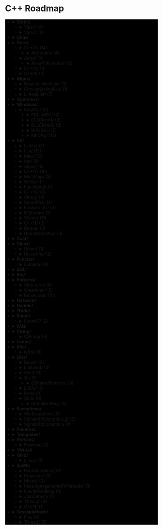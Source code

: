 # C++ Roadmap

<div style="background-color:black">

* <details>
  <summary><b>Static/</b></summary>


    * `StaticHolder.cpp`
    * `Data.cpp`


  </details>


   * <details>
     <summary>Vars1/ (4)</summary>


      * `module.h`
      * `main_Var1.cpp`
      * `header.h`
      * `module.inl`


     </details>


   * <details>
     <summary>Vars2/ (6)</summary>


      * `CxVars.inl`
      * `module.h`
      * `CVar.h`
      * `CxVars.h`
      * `main_Var2.cpp`
      * `module.inl`


     </details>


* <details>
  <summary><b>Char/</b></summary>


    * `IntToChar.cpp`
    * `Escape.cpp`


  </details>


* <details>
  <summary><b>Core/</b></summary>


    * `LvalueRvalue.cpp`
    * `Explicit.cpp`
    * `GoTo.cpp`
    * `ReturnBool.cpp`
    * `NamespaceOperator.cpp`
    * `MoveRef.cpp`
    * `ConstructNew.cpp`
    * `OperatorsNewDelete.cpp`
    * `PlacementNew.cpp`
    * `InitMembers.cpp`
    * `VariableArguments.cpp`
    * `InlineFunction.cpp`
    * `TypeNames.cpp`
    * `Move.cpp`
    * `ZeroDivision.cpp`
    * `ValueInitialization.cpp`
    * `TypeSizes.cpp`
    * `SwitchString.cpp`
    * `InitVars.cpp`


  </details>


   * <details>
     <summary>C++17/ (14)</summary>


      * `TemplateAutoParam.cpp`
      * `StructuredBindings.cpp`
      * `NestedNamespaces.cpp`
      * `LambdaThisByValue.cpp`
      * `EnumListInitialization.cpp`
      * `StructuredBindingsRef.cpp`
      * `ConstexprIf.cpp`
      * `BracedInitList.cpp`
      * `ConstexprLambda.cpp`
      * `FoldExpressions.cpp`
      * `InlineVars.cpp`
      * `TemplateArgDeduction.cpp`
      * `SelectionVarInitializer.cpp`
      * `Utf8CharLiterals.cpp`


     </details>


      * <details>
        <summary>Attributes/ (4)</summary>


        * `maybe_unused.cpp`
        * `Sample1.cpp`
        * `fallthrough.cpp`
        * `nodiscard.cpp`


        </details>


   * <details>
     <summary>Array/ (1)</summary>


      * `ArraySize.cpp`


     </details>


      * <details>
        <summary>ArrayToFunction/ (3)</summary>


        * `ArrayToFunction3.cpp`
        * `ArrayToFunction1.cpp`
        * `ArrayToFunction2.cpp`


        </details>


   * <details>
     <summary>C++14/ (0)</summary>




     </details>


   * <details>
     <summary>C++11/ (0)</summary>




     </details>


* <details>
  <summary><b>Algos/</b></summary>


    * `Algoritms.txt`


  </details>


   * <details>
     <summary>DoublyLinkedList/ (3)</summary>


      * `DoubleLinkedListDeletion.cpp`
      * `DoubleLinkedListInsertion.cpp`
      * `DoubleLinkedList.cpp`


     </details>


   * <details>
     <summary>CircularLinkedList/ (1)</summary>


      * `CircularLinkedList.cpp`


     </details>


   * <details>
     <summary>LinkedList/ (7)</summary>


      * `LinkedListInsertion.cpp`
      * `DetectLoopInLinkedList.cpp`
      * `SortedMergeOfTwoLinkedList.cpp`
      * `ReverseALinkedList.cpp`
      * `LinkedListDeletion.cpp`
      * `PrintNthNodeFromTheEndOfLinkedList.cpp`
      * `LinkedListSearchForANode.cpp`


     </details>


* <details>
  <summary><b>Operators/</b></summary>


    * `OverloadingPrefixIncermentDecrementOperator.cpp`
    * `Exclamanation.cpp`
    * `OverloadingLogicalOperator.cpp`
    * `OperatorIn.cpp`
    * `OverloadingArithmeticOperator.cpp`
    * `OverloadingInputOutputOperator.cpp`
    * `OverloadingPostfixIncermentDecrementOperator.cpp`
    * `OverloadingUnaryOperator.cpp`
    * `OverloadingArithmeticOperatorUsingMemberFunction.cpp`


  </details>


* <details>
  <summary><b>Windows/</b></summary>


    * `CxHandle.cpp`
    * `getuid.cpp`
    * `Batery.cpp`
    * `OsBit.txt`
    * `AnsiUtf8.cpp`
    * `Event.cpp`
    * `GetTokenInformation.cpp`
    * `CommandLine.cpp`
    * `MemoryUsage.cpp`
    * `OsBit.cpp`
    * `WaitForSingleObject.cpp`


  </details>


   * <details>
     <summary>RegDLL/ (0)</summary>




     </details>


      * <details>
        <summary>RDLLMFC/ (7)</summary>


        * `StdAfx.cpp`
        * `RDLLMFC.cpp`
        * `RDLLMFC.h`
        * `Resource.h`
        * `DLLCode.h`
        * `DLLCode.cpp`
        * `StdAfx.h`


        </details>


      * <details>
        <summary>DLLClient1/ (2)</summary>


        * `DLLCode.h`
        * `DLLCode.cpp`


        </details>


      * <details>
        <summary>DLLClient2/ (2)</summary>


        * `DLLCode.h`
        * `DLLClient2.cpp`


        </details>


      * <details>
        <summary>W32DLL/ (5)</summary>


        * `StdAfx.cpp`
        * `DLLCode.h`
        * `DLLCode.cpp`
        * `W32DLL.cpp`
        * `StdAfx.h`


        </details>


      * <details>
        <summary>MFCAp/ (12)</summary>


        * `StdAfx.cpp`
        * `MainFrm.cpp`
        * `Resource.h`
        * `MFCApView.h`
        * `MFCApDoc.h`
        * `DLLCode.h`
        * `MFCApView.cpp`
        * `MFCAp.h`
        * `MFCAp.cpp`
        * `MFCApDoc.cpp`
        * `MainFrm.h`
        * `StdAfx.h`


        </details>


* <details>
  <summary><b>Stl/</b></summary>


    * `StlFeatures.txt`


  </details>


   * <details>
     <summary>Limits/ (2)</summary>


      * `NumericLimits.cpp`
      * `DoubleLimits.cpp`


     </details>


   * <details>
     <summary>List/ (12)</summary>


      * `splice.cpp`
      * `ListErase.cpp`
      * `insertInLoop.cpp`
      * `ListSearchUsingGenerate.cpp`
      * `ListRemove.cpp`
      * `ListOperations.cpp`
      * `insert.cpp`
      * `ListRemoveIf.cpp`
      * `ListSort.cpp`
      * `ListConditionalEraseWhileIteration.cpp`
      * `ListSearchUsingFind.cpp`
      * `list.cpp`


     </details>


   * <details>
     <summary>Map/ (12)</summary>


      * `Maps.cpp`
      * `OperatorAccess.cpp`
      * `MapReversePrint.cpp`
      * `MapComparison.cpp`
      * `MapOperatorAccessElement.cpp`
      * `MapDeletionByIteratorRange.cpp`
      * `MapComparisonByUserDefinedObjects.cpp`
      * `Erase.cpp`
      * `MapInsertion.cpp`
      * `MapUnorderedMap.cpp`
      * `MapBasics.cpp`
      * `Bool.cpp`


     </details>


   * <details>
     <summary>Set/ (8)</summary>


      * `SetInsertionUsingIteratorRange.cpp`
      * `set_insert.cpp`
      * `SetsWithUserDefinedClassesUsingComparator.cpp`
      * `SetsBasics.cpp`
      * `SearchInASet.cpp`
      * `SetErase.cpp`
      * `VerifyAndInsertInSet.cpp`
      * `SetsWithUserDefinedClasses.cpp`


     </details>


   * <details>
     <summary>Algos/ (6)</summary>


      * `difference.cpp`
      * `accumulate.cpp`
      * `sort.txt`
      * `replace_if.cpp`
      * `transform.cpp`
      * `set_symmetric_difference.cpp`


     </details>


   * <details>
     <summary>C++17/ (10)</summary>


      * `Any.cpp`
      * `StringView2.cpp`
      * `Invoke.cpp`
      * `Variant.cpp`
      * `ParallelAlgos.cpp`
      * `Apply.cpp`
      * `Optional.cpp`
      * `Fs.cpp`
      * `Byte.cpp`
      * `MapSetSplicing.cpp`


     </details>


   * <details>
     <summary>MultiMap/ (3)</summary>


      * `MultimapOperations.cpp`
      * `MultimapCI.cpp`
      * `MultimapBasics.cpp`


     </details>


   * <details>
     <summary>Utility/ (1)</summary>


      * `forward.cpp`


     </details>


   * <details>
     <summary>Functional/ (1)</summary>


      * `ref.cpp`


     </details>


   * <details>
     <summary>C++14/ (0)</summary>




     </details>


   * <details>
     <summary>String/ (3)</summary>


      * `reverse.cpp`
      * `CstrNull.cpp`
      * `stringWithNull.cpp`


     </details>


   * <details>
     <summary>SmartPtrs/ (2)</summary>


      * `AutoPtrVSUniquePtr.cpp`
      * `smart-pointers-in-cpp11.html`


     </details>


   * <details>
     <summary>ForwardList/ (3)</summary>


      * `ForwardListOperation2.cpp`
      * `ForwardListOperation1.cpp`
      * `ForwardListAssign.cpp`


     </details>


   * <details>
     <summary>IOStream/ (1)</summary>


      * `OperatorOutput.cpp`


     </details>


   * <details>
     <summary>Vector/ (11)</summary>


      * `RandomNumberInitializationInVector.cpp`
      * `RemoveAllOccurrencesOfAnElementFromVector.cpp`
      * `VectorOperations1.cpp`
      * `slice.cpp`
      * `VectorInitialization.cpp`
      * `VectorOperations3.cpp`
      * `SimpleOperationsOnVector.cpp`
      * `VectorEraseRemove.cpp`
      * `VectorListDequePushBack.cpp`
      * `VectorOperations2.cpp`
      * `RemoveAllOccurrencesOfAnElementFromVector2.cpp`


     </details>


   * <details>
     <summary>C++11/ (0)</summary>




     </details>


   * <details>
     <summary>Deque/ (2)</summary>


      * `DequeImplementation.cpp`
      * `DequeOperations.cpp`


     </details>


   * <details>
     <summary>UnorderedMap/ (3)</summary>


      * `UnorderedMapInitialization.cpp`
      * `UnorderedMapInsertion.cpp`
      * `UnorderedMapBasics.cpp`


     </details>


* <details>
  <summary><b>Cast/</b></summary>


    * `ReinterpretCast.cpp`
    * `Casts.cpp`
    * `BoolCast.cpp`


  </details>


* <details>
  <summary><b>Class/</b></summary>


    * `MethodWithoutBody.cpp`
    * `InitConstructor.cpp`
    * `InheritanceFunctions.cpp`
    * `ConstructOrder.cpp`
    * `CopyConstructor1.cpp`
    * `EmptyStructSizeOf.cpp`
    * `SizeOfClass.cpp`
    * `CallMethod.cpp`
    * `InitOrder.cpp`
    * `CpoyConstructor2.cpp`
    * `FriendClass.cpp`
    * `CondtructorOrder.cpp`


  </details>


   * <details>
     <summary>Union/ (1)</summary>


      * `Union.cpp`


     </details>


   * <details>
     <summary>Hierarchy/ (2)</summary>


      * `Hierarchy.cpp`
      * `Proxy.cpp`


     </details>


* <details>
  <summary><b>Functor/</b></summary>


    * `FunctorExample4.cpp`
    * `FunctorExample1.cpp`
    * `FunctorExample2.cpp`
    * `NativeFunction.cpp`
    * `Functor.cpp`
    * `FunctorTarget.cpp`
    * `FunctorExample3.cpp`
    * `StaticFunctor.cpp`


  </details>


   * <details>
     <summary>Lambda/ (9)</summary>


      * `LambdaMemberVariableCapture.cpp`
      * `LambdaScopes.cpp`
      * `LambdaScopeFaultScenario.cpp`
      * `LambaExamples.cpp`
      * `LambdaPtrsSizes.cpp`
      * `LambdaScopesByValue.cpp`
      * `LambdaScopesByReference.cpp`
      * `GccLambdaLeaky.cpp`
      * `LambdaBasic.cpp`


     </details>


* <details>
  <summary><b>SQL/</b></summary>


    * `test.sql`


  </details>


* <details>
  <summary><b>Etc/</b></summary>


    * `VarVisibility.cpp`
    * `Random.cpp`
    * `GlobalVar2.cpp`
    * `DecIncInt.cpp`
    * `GlobalVar1.cpp`
    * `UnicodeAnsi.cpp`
    * `SizeofUnicodes.cpp`
    * `FunctionDefinition.cpp`


  </details>


* <details>
  <summary><b>Patterns/</b></summary>




  </details>


   * <details>
     <summary>Structural/ (8)</summary>


      * `adapter.cpp`
      * `ContainerFacade.h`
      * `proxy.cpp`
      * `bridge.cpp`
      * `facade.cpp`
      * `decorator.cpp`
      * `composite.cpp`
      * `flyweight.cpp`


     </details>


   * <details>
     <summary>Creational/ (6)</summary>


      * `ClassFactory.cpp`
      * `Singleton.cpp`
      * `Builder.cpp`
      * `FactoryMethod.cpp`
      * `AbstractFactory.cpp`
      * `Prototype.cpp`


     </details>


   * <details>
     <summary>Behavioral/ (15)</summary>


      * `memento.cpp`
      * `iterator.cpp`
      * `strategy.cpp`
      * `visitor2.cpp`
      * `observer.cpp`
      * `visitor1.cpp`
      * `interpreter.cpp`
      * `template_method.cpp`
      * `chain_of_responsibility.cpp`
      * `command.cpp`
      * `state.cpp`
      * `mediator.cpp`
      * `null_object.cpp`
      * `iterator_with_operators.cpp`
      * `observer2.cpp`


     </details>


* <details>
  <summary><b>Network/</b></summary>


    * `IpString.cpp`
    * `TcpUdpDiffs.txt`
    * `Mount.cpp`


  </details>


* <details>
  <summary><b>Double/</b></summary>


    * `IntDoubleCompare.cpp`
    * `DoubleCast.cpp`
    * `DoubleCompare.cpp`
    * `IsGreater.cpp`


  </details>


* <details>
  <summary><b>!Todo/</b></summary>


    * `RSDN.txt`
    * `C++ questions.txt`


  </details>


* <details>
  <summary><b>Enum/</b></summary>


    * `SafeEnum.cpp`
    * `SizeOf.cpp`
    * `ForEnum.cpp`
    * `CodeStyle.cpp`


  </details>


   * <details>
     <summary>EnumIO/ (2)</summary>


      * `EnumIO.h`
      * `EnumIO_test.cpp`


     </details>


* <details>
  <summary><b>FAQ/</b></summary>


    * `FAQ.txt`


  </details>


* <details>
  <summary><b>String/</b></summary>


    * `StringView.cpp`
    * `OtherUsefulFunction.cpp`
    * `CapacityFunction.cpp`
    * `InitializationWays.cpp`
    * `InputFunction.cpp`
    * `IteratorFunction.cpp`
    * `Reverse.cpp`
    * `ManipulatingFunction.cpp`


  </details>


   * <details>
     <summary>CString/ (3)</summary>


      * `main_CString.cpp`
      * `CString.inl`
      * `CString.h`


     </details>


* <details>
  <summary><b>Loops/</b></summary>


    * `ForBreak.cpp`
    * `SwitchCase.cpp`
    * `For.cpp`
    * `GoToLablel.cpp`
    * `ForVoid.cpp`


  </details>


* <details>
  <summary><b>Bits/</b></summary>


    * `BitMask2.cpp`
    * `BitMask.cpp`
    * `bitset.cpp`
    * `BuffToint.cpp`


  </details>


   * <details>
     <summary>IsBot/ (1)</summary>


      * `main_BlackList.cpp`


     </details>


* <details>
  <summary><b>Libs/</b></summary>




  </details>


   * <details>
     <summary>Boost/ (3)</summary>


      * `ScopeArray.cpp`
      * `ProgramOptions.cpp`
      * `Bind.cpp`


     </details>


   * <details>
     <summary>LibEvent/ (2)</summary>


      * `all_test.cpp`
      * `FAQ.txt`


     </details>


   * <details>
     <summary>Ssh2/ (1)</summary>


      * `SSH2.cpp`


     </details>


   * <details>
     <summary>Qt/ (1)</summary>


      * `HttpUpload.cpp`


     </details>


      * <details>
        <summary>QSharedMemory/ (3)</summary>


        * `main_MainDialog.cpp`
        * `MainDialog.cpp`
        * `MainDialog.h`


        </details>


   * <details>
     <summary>LibUv/ (0)</summary>




     </details>


   * <details>
     <summary>Pcre/ (0)</summary>




     </details>


   * <details>
     <summary>XLib/ (0)</summary>




     </details>


      * <details>
        <summary>GlobalHotKey/ (0)</summary>




        </details>


* <details>
  <summary><b>Exceptions/</b></summary>


    * `Try.cpp`
    * `Exception2.cpp`
    * `Exception3.cpp`


  </details>


   * <details>
     <summary>WinException/ (3)</summary>


      * `CxWinException.cpp`
      * `WinException.cpp`
      * `CxWinException.h`


     </details>


   * <details>
     <summary>SignalsToException_2/ (3)</summary>


      * `SignalHandler.h`
      * `SignalHandler.inl`
      * `SignalsToException_2.cpp`


     </details>


   * <details>
     <summary>SignalsToException/ (1)</summary>


      * `SignalsToException.cpp`


     </details>


* <details>
  <summary><b>Pointers/</b></summary>


    * `xPTR_DELETE.cpp`
    * `CatchPtr.hpp`
    * `FunctionPtr.cpp`
    * `AutoPtr.h`


  </details>


* <details>
  <summary><b>Templates/</b></summary>


    * `MaximumOfTwoValues.cpp`
    * `VariadicFunc.cpp`
    * `AverageOfValuesInObjects.cpp`
    * `MaximumOfTwoObjects.cpp`
    * `Templates_and_Classes.txt`
    * `VariadicTemplates3.cpp`
    * `AverageOfAnArray.cpp`
    * `Export.cpp`
    * `VariadicTemplates2.cpp`
    * `ClassTemplate.cpp`
    * `VariadicTemplates.cpp`
    * `Export.h`
    * `Params.cpp`


  </details>


* <details>
  <summary><b>StdLibC/</b></summary>


    * `Time.cpp`
    * `Atoi.cpp`
    * `Printf.cpp`
    * `Strptime.cpp`
    * `BuffZero.cpp`
    * `VSnprintf.cpp`


  </details>


   * <details>
     <summary>Process/ (2)</summary>


      * `ExitFunctions.cpp`
      * `Exit.cpp`


     </details>


* <details>
  <summary><b>Virtual/</b></summary>


    * `VirtualInheritance1.cpp`
    * `VirtualDestructor.txt`
    * `VirtualFunction1.cpp`
    * `VirtualInheritance2.cpp`
    * `VirtualFunction2.cpp`
    * `PureVirtual.cpp`


  </details>


* <details>
  <summary><b>Unix/</b></summary>


    * `umask.cpp`
    * `Fork.cpp`


  </details>


   * <details>
     <summary>Linux/ (1)</summary>


      * `inotify.cpp`


     </details>


* <details>
  <summary><b>IpcMt/</b></summary>


    * `signal_stacktrace.cpp`
    * `psiginfo.cpp`
    * `signal_ctrl_c.cpp`
    * `ThreadHarwareConcurrency.cpp`
    * `condition_variable.cpp`
    * `signal.cpp`
    * `IpcMethods.txt`


  </details>


   * <details>
     <summary>RaceCondition/ (2)</summary>


      * `RaceConditionExample.cpp`
      * `RaceConditionExample2.cpp`


     </details>


   * <details>
     <summary>Proccess/ (3)</summary>


      * `Wait.cpp`
      * `ExecuteBin.cpp`
      * `GetStdInOutError.cpp`


     </details>


   * <details>
     <summary>Mutex/ (3)</summary>


      * `MutexLockUnlock.cpp`
      * `MutexLockUnlock2.cpp`
      * `MutexLockGuard.cpp`


     </details>


   * <details>
     <summary>PassingArgumentsToThreads/ (3)</summary>


      * `PassingPointersTThread.cpp`
      * `PassingReferencesToThread.cpp`
      * `PassingSimpleArgumentsToThread.cpp`


     </details>


   * <details>
     <summary>EventHandling/ (3)</summary>


      * `ConditionalVariableBasics.cpp`
      * `BasicXMLEventHandlingUsingConditionalVariable.cpp`
      * `BasicXMLEventHandling.cpp`


     </details>


   * <details>
     <summary>JoinDetach/ (1)</summary>


      * `JoiningThreads.cpp`


     </details>


   * <details>
     <summary>Thread/ (4)</summary>


      * `ThreadCreationUsingLambdaFunction.cpp`
      * `ThreadCreationUsingFunctionPointer.cpp`
      * `DifferentiatingBetweenThread.cpp`
      * `ThreadCreationUsingFunctionObjects.cpp`


     </details>


   * <details>
     <summary>C++11/ (1)</summary>


      * `atomic_flag.cpp`


     </details>


* <details>
  <summary><b>Crossplatform/</b></summary>




  </details>


   * <details>
     <summary>File/ (4)</summary>


      * `FileRouter.inl`
      * `File_old.h`
      * `FileRouter.h`
      * `File.h`


     </details>


   * <details>
     <summary>Thread/ (5)</summary>


      * `IThreadImpl_win.h`
      * `Thread.h`
      * `Thread_old.h`
      * `IThreadImpl_posix.h`
      * `IThreadImpl.h`


     </details>


</div>
